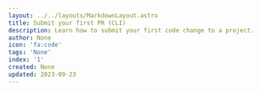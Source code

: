 ```yaml
---
layout: ../../layouts/MarkdownLayout.astro
title: Submit your first PR (CLI)
description: Learn how to submit your first code change to a project.
author: None
icon: 'fa:code'
tags: 'None'
index: '1'
created: None
updated: 2023-09-23
---
```


<!--
  IMPORTANT: Do not edit this file directly!
  It is generated from the /guides directory
-->



<!--
	Article sourced from https://github.com/lissy93/git-into-opensource
	Licensed under MIT License, (C) Alicia Sykes <alicia@as93.net> 2023
	---
	This file was auto-generated at 2023-09-23 23:45:31.460472
	from /home/runner/work/git-into-open-source/git-into-open-source/guides/submit-your-first-pr-cli.md
	using /home/runner/work/git-into-open-source/git-into-open-source/lib/copy_resources_to_site.py
-->
